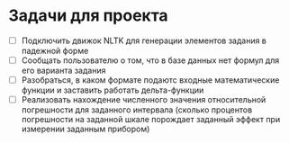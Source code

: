 # Задачи для проекта

- [ ] Подключить движок NLTK для генерации элементов задания в падежной форме
- [ ] Сообщать пользователю о том, что в базе данных нет формул для его варианта задания
- [ ] Разобраться, в каком формате подаютс входные математические функции и заставить работать дельта-функции
- [ ] Реализовать нахождение численного значения относительной погрешности для заданного интервала (сколько процентов погрешности на заданной шкале порождает заданный эффект при измерении заданным прибором)
